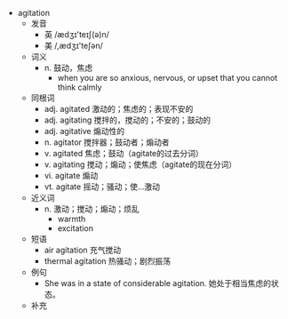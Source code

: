 - agitation
  - 发音
    - 英 /ædʒɪ'teɪʃ(ə)n/
    - 美 /,ædʒɪ'teʃən/
  - 词义
    - n. 鼓动，焦虑
      - when you are so anxious, nervous, or upset that you cannot think calmly
  - 同根词
    - adj. agitated 激动的；焦虑的；表现不安的
    - adj. agitating 搅拌的，搅动的；不安的；鼓动的
    - adj. agitative 煽动性的
    - n. agitator 搅拌器；鼓动者；煽动者
    - v. agitated 焦虑；鼓动（agitate的过去分词）
    - v. agitating 搅动；煽动；使焦虑（agitate的现在分词）
    - vi. agitate 煽动
    - vt. agitate 摇动；骚动；使…激动
  - 近义词
    - n. 激动；搅动；煽动；烦乱
      - warmth
      - excitation
  - 短语
    - air agitation 充气搅动
    - thermal agitation 热骚动；剧烈振荡
  - 例句
    - She was in a state of considerable agitation. 她处于相当焦虑的状态。
  - 补充